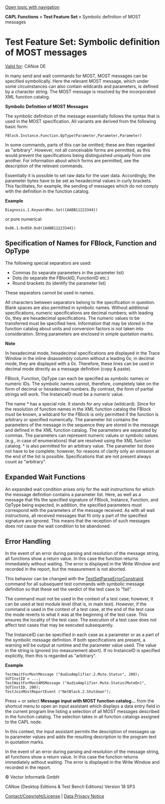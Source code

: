 [Open topic with navigation](../../../../CANoeDEFamily.htm#Topics/CAPLFunctions/Test/CAPLfunctionsTFSSymbolicMessageDefinition.md)

**CAPL Functions** » **Test Feature Set** » Symbolic definition of MOST messages

# Test Feature Set: Symbolic definition of MOST messages

[Valid for](../../Shared/FeatureAvailability.md): CANoe DE

In many send and wait commands for MOST, MOST messages can be specified symbolically. Here the relevant MOST message, which under some circumstances can also contain wildcards and parameters, is defined by a character string. The MOST message is resolved by the incorporated XML function catalog.

**Symbolic Definition of MOST Messages**

The symbolic definition of the message essentially follows the syntax that is used in the MOST specification. All variants are derived from the following basic form:

`FBlock.Instance.Function.OpType(Parameter,Parameter,Parameter)`

In some commands, parts of this can be omitted; these are then regarded as "arbitrary". However, not all conceivable forms are permitted, as this would prevent the specifications being distinguished uniquely from one another. For information about which forms are permitted, see the description of the relevant commands.

Essentially it is possible to set raw data for the user data. Accordingly, the parameter bytes have to be set as hexadecimal values in curly brackets. This facilitates, for example, the sending of messages which do not comply with the definition in the function catalog.

**Example**

`Diagnosis.1.KeywordRec.Set({AABB11223344})`

or pure numerical:

`0x06.1.0x050.0x0({AABB11223344})`

## Specification of Names for FBlock, Function and OpType

The following special separators are used:

- Commas (to separate parameters in the parameter list)
- Dots (to separate the FBlockID, FunctionID etc.)
- Round brackets (to identify the parameter list)

These separators cannot be used in names.

All characters between separators belong to the specification in question. Blank spaces are also permitted in symbolic names. Without additional specifications, numeric specifications are decimal numbers; with leading 0x, they are hexadecimal specifications. The numeric values to be transferred must be specified here. Information that may be stored in the function catalog about units and conversion factors is not taken into consideration. String parameters are enclosed in simple quotation marks.

**Note**

In hexadecimal mode, hexadecimal specifications are displayed in the Trace Window in the inline disassembly column without a leading 0x; in decimal mode, they are displayed with a 0x. Therefore, these lines can be used in decimal mode directly as a message definition (copy & paste).

FBlock, Function, OpType can each be specified as symbolic names or numeric IDs. The symbolic names cannot, therefore, completely take on the form of decimal or hexadecimal numbers. By contrast, the form of partial strings will work. The InstanceID must be a numeric value.

The name * has a special role. It stands for any value (wildcard). Since for the resolution of function names in the XML function catalog the FBlock must be known, a wildcard for the FBlock is only permitted if the function is arbitrary or specified numerically. The parameter list contains the parameters of the message in the sequence they are stored in the message and defined in the XML function catalog. The parameters are separated by commas. The parameters can represent numeric values or symbolic values (e.g., in case of enumerations) that are resolved using the XML function catalog. * is also permitted for an arbitrary value. The parameter list does not have to be complete; however, for reasons of clarity only an omission at the end of the list is possible. Specifications that are not present always count as "arbitrary".

## Expanded Wait Functions

An expanded wait condition arises only for the wait instructions for which the message definition contains a parameter list. Here, as well as a message that fits the specified signature of FBlock, Instance, Function, and OpType being expected, in addition, the specified parameters must correspond with the parameters of the message received. As with all wait instructions, all received messages that fit only a part of the specified signature are ignored. This means that the reception of such messages does not cause the wait condition to be abandoned.

## Error Handling

In the event of an error during parsing and resolution of the message string, all functions show a return value. In this case the function returns immediately without waiting. The error is displayed in the Write Window and recorded in the report, but the measurement is not aborted.

This behavior can be changed with the [TestSetParseErrorConstraint](Functions/CAPLfunctionTestSetParseErrorConstraint.md) command for all subsequent test commands with symbolic message definition so that these set the verdict of the test case to "fail".

The command must not be used in the context of a test case; however, it can be used at test module level (that is, in main test). However, if the command is used in the context of a test case, at the end of the test case the mode reverts to what it was at the beginning of the test case. This ensures the locality of the test case. The execution of a test case does not affect test cases that may be executed subsequently.

The InstanceID can be specified in each case as a parameter or as a part of the symbolic message definition. If both specifications are present, a warning will be output at runtime and the parameter value used. The value in the string is ignored (no measurement abort). If no InstanceID is specified explicitly, then this is regarded as "arbitrary".

**Example**

```plaintext
TestWaitForMostMessage ("AudioAmplifier.2.Mute.Status", 200);
SUTInstID = ...;
TestWaitForMostAMSMessage ("AudioAmplifier.Mute.Status(MuteOn)", SUTInstID, 200);
TestJoinMostReportEvent ("NetBlock.2.Shutdown");
```

Press <Ctrl>+<M> or select **Message input with MOST function catalog...** from the shortcut menu to open an input assistant which displays a data entry field in the current program line listing a selection of all MOST messages described in the function catalog. The selection takes in all function catalogs assigned to the CAPL node.

In this context, the input assistant permits the description of messages up to parameter values and adds the resulting description to the program text in quotation marks.

In the event of an error during parsing and resolution of the message string, all functions show a return value. In this case the function returns immediately without waiting. The error is displayed in the Write Window and recorded in the report.

© Vector Informatik GmbH

CANoe (Desktop Editions & Test Bench Editions) Version 18 SP3

[Contact/Copyright/License](../../Shared/ContactCopyrightLicense.md) | [Data Privacy Notice](https://www.vector.com/int/en/company/get-info/privacy-policy/)
